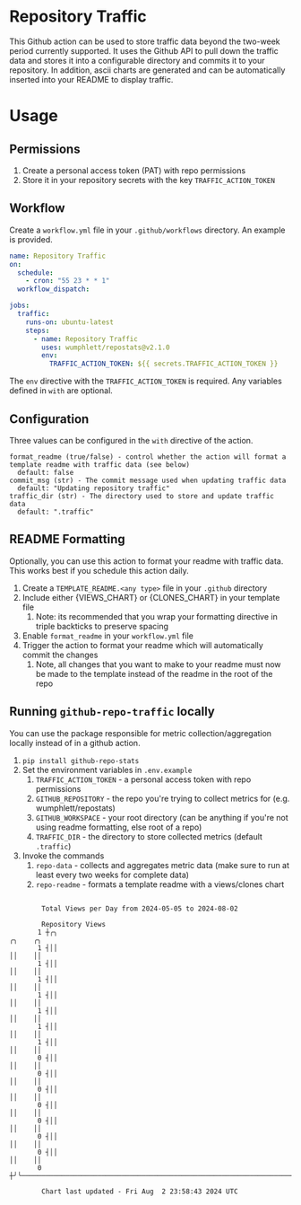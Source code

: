 # Repository Traffic

This Github action can be used to store traffic data beyond the two-week period currently supported.
It uses the Github API to pull down the traffic data and stores it into a configurable directory and commits it to your 
repository. In addition, ascii charts are generated and can be automatically inserted into your README to display traffic.

# Usage
## Permissions
1. Create a personal access token (PAT) with repo permissions
2. Store it in your repository secrets with the key `TRAFFIC_ACTION_TOKEN`

## Workflow
Create a `workflow.yml` file in your `.github/workflows` directory. An example is provided.

```yaml
name: Repository Traffic
on:
  schedule:
    - cron: "55 23 * * 1"
  workflow_dispatch:

jobs:
  traffic:
    runs-on: ubuntu-latest
    steps:
      - name: Repository Traffic
        uses: wumphlett/repostats@v2.1.0
        env:
          TRAFFIC_ACTION_TOKEN: ${{ secrets.TRAFFIC_ACTION_TOKEN }}
```
The `env` directive with the `TRAFFIC_ACTION_TOKEN` is required. Any variables defined in `with` are optional.

## Configuration
Three values can be configured in the `with` directive of the action.
```
format_readme (true/false) - control whether the action will format a template readme with traffic data (see below)
  default: false
commit_msg (str) - The commit message used when updating traffic data
  default: "Updating repository traffic"
traffic_dir (str) - The directory used to store and update traffic data
  default: ".traffic"
```

## README Formatting
Optionally, you can use this action to format your readme with traffic data. This works best if you schedule this action
daily.

1. Create a `TEMPLATE_README.<any type>` file in your `.github` directory
2. Include either {VIEWS_CHART} or {CLONES_CHART} in your template file
   1. Note: its recommended that you wrap your formatting directive in triple backticks to preserve spacing
3. Enable `format_readme` in your `workflow.yml` file
4. Trigger the action to format your readme which will automatically commit the changes
   1. Note, all changes that you want to make to your readme must now be made to the template instead of the readme in the root of the repo

## Running `github-repo-traffic` locally
You can use the package responsible for metric collection/aggregation locally instead of in a github action.

1. `pip install github-repo-stats`
2. Set the environment variables in `.env.example`
   1. `TRAFFIC_ACTION_TOKEN` - a personal access token with repo permissions
   2. `GITHUB_REPOSITORY` - the repo you're trying to collect metrics for (e.g. wumphlett/repostats)
   3. `GITHUB_WORKSPACE` - your root directory (can be anything if you're not using readme formatting, else root of a repo)
   4. `TRAFFIC_DIR` - the directory to store collected metrics (default `.traffic`)
3. Invoke the commands
   1. `repo-data` - collects and aggregates metric data (make sure to run at least every two weeks for complete data)
   2. `repo-readme` - formats a template readme with a views/clones chart

```

        Total Views per Day from 2024-05-05 to 2024-08-02

        Repository Views
       1 ┼╭╮                                                                    ╭╮    ╭╮
       1 ┤││                                                                    ││    ││
       1 ┤││                                                                    ││    ││
       1 ┤││                                                                    ││    ││
       1 ┤││                                                                    ││    ││
       1 ┤││                                                                    ││    ││
       1 ┤││                                                                    ││    ││
       1 ┤││                                                                    ││    ││
       0 ┤││                                                                    ││    ││
       0 ┤││                                                                    ││    ││
       0 ┤││                                                                    ││    ││
       0 ┤││                                                                    ││    ││
       0 ┤││                                                                    ││    ││
       0 ┤││                                                                    ││    ││
       0 ┤││                                                                    ││    ││
       0 ┼╯╰────────────────────────────────────────────────────────────────────╯╰────╯╰───────────

        Chart last updated - Fri Aug  2 23:58:43 2024 UTC
        
```
